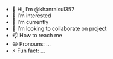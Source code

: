- 👋 Hi, I’m @khanraisul357
- 👀 I’m interested 
- 🌱 I’m currently 
- 💞️ I’m looking to collaborate on project 
- 📫 How to reach me 
- 😄 Pronouns: ...
- ⚡ Fun fact: ...

<!---
khanraisul357/khanraisul357 is a ✨ special ✨ repository because its `README.md` (this file) appears on your GitHub profile.
You can click the Preview link to take a look at your changes.
--->
